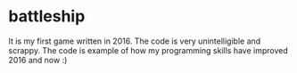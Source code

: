 # battleship
It is my first game written in 2016. The code is very unintelligible and scrappy. The code is example of how my programming skills have improved 2016 and  now :)
